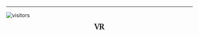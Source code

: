 
---

![visitors](https://visitor-badge.glitch.me/badge?page_id=rangavirender.site.geant4ex)

<p align="center">
<img src="logo_v1.png" width="30">
</p>
